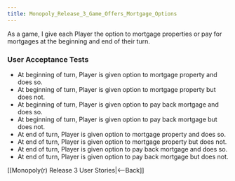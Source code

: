 ```yaml
---
title: Monopoly_Release_3_Game_Offers_Mortgage_Options
---
```

As a game, I give each Player the option to mortgage properties or pay for mortgages at the beginning and end of their turn.

### User Acceptance Tests
* At beginning of turn, Player is given option to mortgage property and does so.
* At beginning of turn, Player is given option to mortgage property but does not.
* At beginning of turn, Player is given option to pay back mortgage and does so.
* At beginning of turn, Player is given option to pay back mortgage but does not.
* At end of turn, Player is given option to mortgage property and does so.
* At end of turn, Player is given option to mortgage property but does not.
* At end of turn, Player is given option to pay back mortgage and does so.
* At end of turn, Player is given option to pay back mortgage but does not.

[[Monopoly(r) Release 3 User Stories|<--Back]]